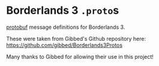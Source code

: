 # Borderlands 3 `.proto`s

[protobuf](https://developers.google.com/protocol-buffers/) message definitions for Borderlands 3.

These were taken from Gibbed's Github repository here: https://github.com/gibbed/Borderlands3Protos

Many thanks to Gibbed for allowing their use in this project!

